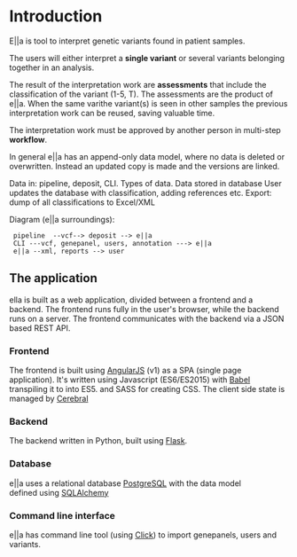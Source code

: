 # Introduction

E||a is tool to interpret genetic variants found in patient samples.
 
The users will either interpret a **single variant** or several variants belonging together in an analysis.

The result of the interpretation work are **assessments** that include the
classification of the variant (1-5, T). The assessments are the product of e||a. When the same varithe variant(s)
 is seen in other samples the previous interpretation work can be reused, saving valuable time.

The interpretation work must be approved by another person in multi-step **workflow**.

In general e||a has an append-only data model, where no data is deleted or overwritten.
Instead an updated copy is made and the versions are linked.

Data in: pipeline, deposit, CLI. Types of data. Data stored in database
User updates the database with classification, adding references etc.
Export: dump of all classifications to Excel/XML

Diagram (e||a surroundings):

     pipeline  --vcf--> deposit --> e||a
     CLI ---vcf, genepanel, users, annotation ---> e||a
     e||a --xml, reports --> user


## The application

ella is built as a web application, divided between a frontend and a backend. The frontend runs fully in the user's browser, while the backend runs on a server. The frontend communicates with the backend via a JSON based REST API.


### Frontend

The frontend is built using [AngularJS](https://angularjs.org/) (v1) as a SPA (single page application).
It's written using Javascript (ES6/ES2015) with [Babel](http://babeljs.io/) transpiling it to into ES5. and SASS for creating CSS.
The client side state is managed by [Cerebral](http://cerebraljs.com/)

### Backend

The backend written in Python, built using [Flask](http://flask.pocoo.org/).

### Database

e||a uses a relational database [PostgreSQL](https://www.postgresql.org/) with the data model  
defined using [SQLAlchemy](https://www.sqlalchemy.org/)

### Command line interface

e||a has command line tool (using [Click](http://click.pocoo.org/)) to import genepanels, users and variants.

